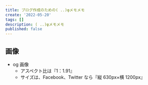 ```yaml
---
title: ブログ作成のための( ..)φメモメモ
create: '2022-05-20'
tags: []
description: ( ..)φメモメモ
published: false
---
```


## 画像

- og 画像
  - アスペクト比は『1：1.91』
  - サイズは、Facebook、Twitter なら『縦 630px×横 1200px』
